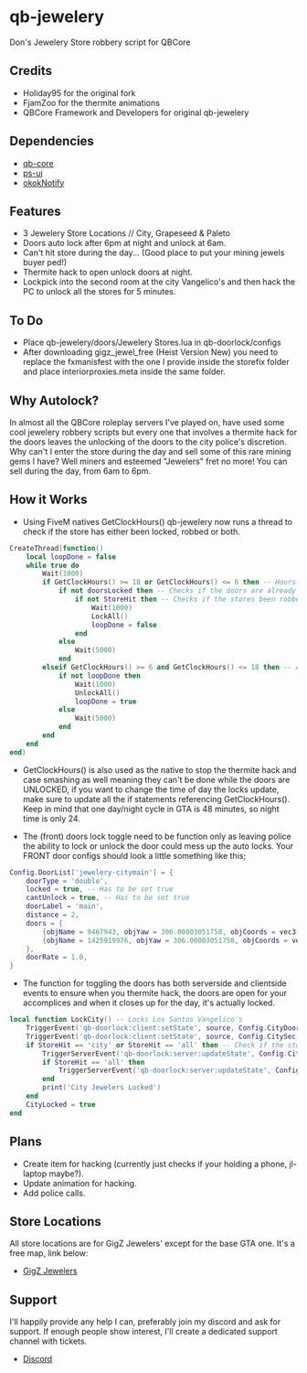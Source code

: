 # qb-jewelery
Don's Jewelery Store robbery script for QBCore

## Credits
- Holiday95 for the original fork
- FjamZoo for the thermite animations
- QBCore Framework and Developers for original qb-jewelery

## Dependencies
- [qb-core](https://github.com/qbcore-framework/qb-core)
- [ps-ui](https://github.com/Project-Sloth/ps-ui)
- [okokNotify](https://okok.tebex.io/package/4724993)

## Features
- 3 Jewelery Store Locations // City, Grapeseed & Paleto
- Doors auto lock after 6pm at night and unlock at 6am.
- Can't hit store during the day... (Good place to put your mining jewels buyer ped!)
- Thermite hack to open unlock doors at night.
- Lockpick into the second room at the city Vangelico's and then hack the PC to unlock all the stores for 5 minutes.

## To Do
- Place qb-jewelery/doors/Jewelery Stores.lua in qb-doorlock/configs
- After downloading gigz_jewel_free (Heist Version New) you need to replace the fxmanisfest with the one I provide inside the storefix folder and place interiorproxies.meta inside the same folder.

## Why Autolock?
In almost all the QBCore roleplay servers I've played on, have used some cool jewelery robbery scripts but every one that involves a thermite hack for the doors leaves the unlocking of the doors to the city police's discretion. Why can't I enter the store during the day and sell some of this rare mining gems I have? Well miners and esteemed "Jewelers" fret no more! You can sell during the day, from 6am to 6pm.

## How it Works

- Using FiveM natives GetClockHours() qb-jewelery now runs a thread to check if the store has either been locked, robbed or both.
```lua
CreateThread(function()
    local loopDone = false 
    while true do
        Wait(1000)
        if GetClockHours() >= 18 or GetClockHours() <= 6 then -- Hours are in 24 hour time, so between 6pm and 6am the doors are locked
            if not doorsLocked then -- Checks if the doors are already locked
                if not StoreHit then -- Checks if the stores been robbed ato allow the cooldown to actually work
                    Wait(1000)
                    LockAll()
                    loopDone = false
                end
            else
                Wait(5000)
            end
        elseif GetClockHours() >= 6 and GetClockHours() <= 18 then -- And between 6am and 6pm the doors are locked
            if not loopDone then
                Wait(1000)
                UnlockAll()
                loopDone = true
            else
                Wait(5000)
            end
        end
    end
end)
```
- GetClockHours() is also used as the native to stop the thermite hack and case smashing as well meaning they can't be done while the doors are UNLOCKED, if you want to change the time of day the locks update, make sure to update all the if statements referencing GetClockHours(). Keep in mind that one day/night cycle in GTA is 48 minutes, so night time is only 24.

- The (front) doors lock toggle need to be function only as leaving police the ability to lock or unlock the door could mess up the auto locks. Your FRONT door configs should look a little something like this;
```lua
Config.DoorList['jewelery-citymain'] = {
    doorType = 'double',
    locked = true, -- Has to be set true
    cantUnlock = true, -- Has to be set true
    doorLabel = 'main',
    distance = 2,
    doors = {
        {objName = 9467943, objYaw = 306.00003051758, objCoords = vec3(-630.426514, -238.437546, 38.206532)},
        {objName = 1425919976, objYaw = 306.00003051758, objCoords = vec3(-631.955383, -236.333267, 38.206532)}
    },
    doorRate = 1.0,
}
```
- The function for toggling the doors has both serverside and clientside events to ensure when you thermite hack, the doors are open for your accomplices and when it closes up for the day, it's actually locked.
```lua
local function LockCity() -- Locks Los Santos Vangelico's
    TriggerEvent('qb-doorlock:client:setState', source, Config.CityDoor, true, src, false, false) -- Clientside / Should happen everytime someone loads into the server
    TriggerEvent('qb-doorlock:client:setState', source, Config.CitySec, true, src, false, false)
    if StoreHit == 'city' or StoreHit == 'all' then -- Check if the stores have been robbed or hacked
        TriggerServerEvent('qb-doorlock:server:updateState', Config.CityDoor, true, false, false, true) -- If it's robbed, unlocks main doors for all players
        if StoreHit == 'all' then
            TriggerServerEvent('qb-doorlock:server:updateState', Config.CitySec, true, false, false, true) -- If it's hacked, unlocks all doors for all players
        end
        print('City Jewelers Locked')
    end
    CityLocked = true
end
```

## Plans
- Create item for hacking (currently just checks if your holding a phone, jl-laptop maybe?).
- Update animation for hacking.
- Add police calls.

## Store Locations

All store locations are for GigZ Jewelers' except for the base GTA one. It's a free map, link below:

- [GigZ Jewelers](https://forum.cfx.re/t/mlo-jewel-store-by-gigz/4857261/24)

## Support
I'll happily provide any help I can, preferably join my discord and ask for support. If enough people show interest, I'll create a dedicated support channel with tickets. 
- [Discord](https://discord.gg/tVA58nbBuk) 
